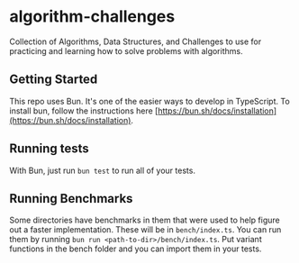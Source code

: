 # algorithm-challenges
Collection of Algorithms, Data Structures, and Challenges to use for practicing
and learning how to solve problems with algorithms.

## Getting Started
This repo uses Bun. It's one of the easier ways to develop in TypeScript. To
install bun, follow the instructions here
[https://bun.sh/docs/installation](https://bun.sh/docs/installation).

## Running tests
With Bun, just run `bun test` to run all of your tests.

## Running Benchmarks
Some directories have benchmarks in them that were used to help figure out a
faster implementation. These will be in `bench/index.ts`. You can run them
by running `bun run <path-to-dir>/bench/index.ts`. Put variant functions in the
bench folder and you can import them in your tests.

